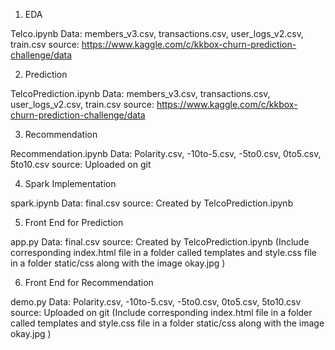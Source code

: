 1) EDA

Telco.ipynb
Data: members_v3.csv, transactions.csv, user_logs_v2.csv, train.csv
source: https://www.kaggle.com/c/kkbox-churn-prediction-challenge/data

2) Prediction

TelcoPrediction.ipynb
Data: members_v3.csv, transactions.csv, user_logs_v2.csv, train.csv
source: https://www.kaggle.com/c/kkbox-churn-prediction-challenge/data

3) Recommendation

Recommendation.ipynb
Data: Polarity.csv, -10to-5.csv, -5to0.csv, 0to5.csv, 5to10.csv
source: Uploaded on git

4) Spark Implementation

spark.ipynb
Data: final.csv
source: Created by TelcoPrediction.ipynb

5) Front End for Prediction

app.py
Data: final.csv
source: Created by TelcoPrediction.ipynb
(Include corresponding index.html file in a folder called templates and style.css file in a folder static/css along with the image okay.jpg )

6) Front End for Recommendation

demo.py
Data: Polarity.csv, -10to-5.csv, -5to0.csv, 0to5.csv, 5to10.csv
source: Uploaded on git
(Include corresponding index.html file in a folder called templates and style.css file in a folder static/css along with the image okay.jpg )